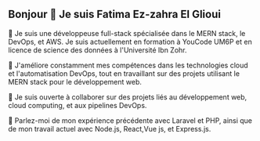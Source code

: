 ## Bonjour 👋 Je suis Fatima Ez-zahra El Glioui

🔭 Je suis une développeuse full-stack spécialisée dans le MERN stack, le DevOps, et AWS. Je suis actuellement en formation à YouCode UM6P et en licence de science des données à l'Université Ibn Zohr.

🌱 J'améliore constamment mes compétences dans les technologies cloud et l'automatisation DevOps, tout en travaillant sur des projets utilisant le MERN stack pour le développement web.

👯 Je suis ouverte à collaborer sur des projets liés au développement web, cloud computing, et aux pipelines DevOps.


💬 Parlez-moi de mon expérience précédente avec Laravel et PHP, ainsi que de mon travail actuel avec Node.js, React,Vue js, et Express.js.


